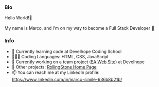 ### Bio

Hello World!👋
<br> 
<br>
My name is Marco, and I'm on my way to become a Full Stack Developer 🚀

### Info 

- 🌱 Currently learning code at Develhope Coding School
- 👨🏻‍💻 Coding Languages: HTML, CSS, JavaScript
- 🔭 Currently working on a team project (<a href="https://github.com/msimile/ea_website_team1">EA Web Site</a>) at Develhope
- 📐 Other projects: <a href="https://github.com/msimile/rollingstone_homepage_teamproject">RollingStone Home Page</a>
- 📫 You can reach me at my LinkedIn profile: https://www.linkedin.com/in/marco-simile-636b8b21b/
